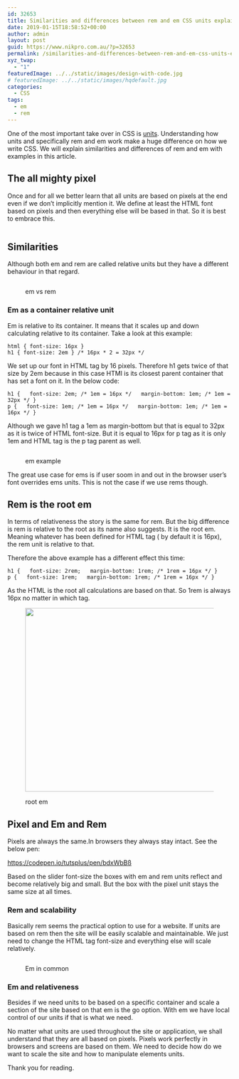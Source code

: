 ```yaml
---
id: 32653
title: Similarities and differences between rem and em CSS units explained with examples
date: 2019-01-15T18:58:52+00:00
author: admin
layout: post
guid: https://www.nikpro.com.au/?p=32653
permalink: /similarities-and-differences-between-rem-and-em-css-units-explained-with-examples/
xyz_twap:
  - "1"
featuredImage: ../../static/images/design-with-code.jpg
# featuredImage: ../../static/images/hqdefault.jpg
categories:
  - CSS
tags:
  - em
  - rem
---
```


One of the most important take over in CSS is [units](https://www.nikpro.com.au/do-you-know-viewport-units-and-how-to-use-them/). Understanding how units and specifically rem and em work make a huge difference on how we write CSS. We will explain similarities and differences of rem and em with examples in this article.

## The all mighty pixel

Once and for all we better learn that all units are based on pixels at the end even if we don&#8217;t implicitly mention it. We define at least the HTML font based on pixels and then everything else will be based in that. So it is best to embrace this.<figure class="wp-block-image">

<img src="https://www.nikpro.com.aupx-sizing.png" alt="" class="wp-image-32657" srcset="https://testgatsby.localpx-sizing.png 500w, https://testgatsby.localpx-sizing-300x119.png 300w" sizes="(max-width: 500px) 100vw, 500px" /> </figure>

## Similarities

Although both em and rem are called relative units but they have a different behaviour in that regard. <figure class="wp-block-image">

<img src="https://www.nikpro.com.auemvsrem-1024x384.jpg" alt="" class="wp-image-32659" srcset="https://testgatsby.localemvsrem-1024x384.jpg 1024w, https://testgatsby.localemvsrem-300x113.jpg 300w, https://testgatsby.localemvsrem-768x288.jpg 768w, https://testgatsby.localemvsrem.jpg 1280w" sizes="(max-width: 1024px) 100vw, 1024px" /> <figcaption>em vs rem</figcaption></figure>

### Em as a container relative unit

Em is relative to its container. It means that it scales up and down calculating relative to its container. Take a look at this example:


```
html { font-size: 16px } 
h1 { font-size: 2em } /* 16px * 2 = 32px */
```


We set up our font in HTML tag by 16 pixels. Therefore h1 gets twice of that size by 2em because in this case HTMl is its closest parent container that has set a font on it. In the below code:


```
h1 {   font-size: 2em; /* 1em = 16px */   margin-bottom: 1em; /* 1em = 32px */ } 
p {   font-size: 1em; /* 1em = 16px */   margin-bottom: 1em; /* 1em = 16px */ }
```


Although we gave h1 tag a 1em as margin-bottom but that is equal to 32px as it is twice of HTML font-size. But it is equal to 16px for p tag as it is only 1em and HTML tag is the p tag parent as well.<figure class="wp-block-image">

<img src="https://www.nikpro.com.auex-example-1024x576.png" alt="" class="wp-image-32655" srcset="https://testgatsby.localex-example-1024x576.png 1024w, https://testgatsby.localex-example-300x169.png 300w, https://testgatsby.localex-example-768x432.png 768w, https://testgatsby.localex-example-1568x882.png 1568w" sizes="(max-width: 1024px) 100vw, 1024px" /> <figcaption>em example</figcaption></figure>

The great use case for ems is if user soom in and out in the browser user&#8217;s font overrides ems units. This is not the case if we use rems though.

## Rem is the root em

In terms of relativeness the story is the same for rem. But the big difference is rem is relative to the root as its name also suggests. It is the root em. Meaning whatever has been defined for HTML tag ( by default it is 16px), the rem unit is relative to that.

Therefore the above example has a different effect this time:


```
h1 {   font-size: 2rem;   margin-bottom: 1rem; /* 1rem = 16px */ } 
p {   font-size: 1rem;   margin-bottom: 1rem; /* 1rem = 16px */ }
```


As the HTML is the root all calculations are based on that. So 1rem is always 16px no matter in which tag. <figure class="wp-block-image is-resized">

<img src="https://www.nikpro.com.aurootem.png" alt="" class="wp-image-32658" width="597" height="413" srcset="https://testgatsby.localrootem.png 400w, https://testgatsby.localrootem-300x208.png 300w" sizes="(max-width: 597px) 100vw, 597px" /> <figcaption>root em</figcaption></figure>

## Pixel and Em and Rem

Pixels are always the same.In browsers they always stay intact. See the below pen:

https://codepen.io/tutsplus/pen/bdxWbBß

Based on the slider font-size the boxes with em and rem units reflect and become relatively big and small. But the box with the pixel unit stays the same size at all times.

### Rem and scalability

Basically rem seems the practical option to use for a website. If units are based on rem then the site will be easily scalable and maintainable. We just need to change the HTML tag font-size and everything else will scale relatively.<figure class="wp-block-image">

<img src="https://www.nikpro.com.auremunit.jpg" alt="" class="wp-image-32656" srcset="https://testgatsby.localremunit.jpg 850w, https://testgatsby.localremunit-300x71.jpg 300w, https://testgatsby.localremunit-768x181.jpg 768w" sizes="(max-width: 850px) 100vw, 850px" /> <figcaption>Em in common</figcaption></figure>

### Em and relativeness

Besides if we need units to be based on a specific container and scale a section of the site based on that em is the go option. With em we have local control of our units if that is what we need.

No matter what units are used throughout the site or application, we shall understand that they are all based on pixels. Pixels work perfectly in browsers and screens are based on them. We need to decide how do we want to scale the site and how to manipulate elements units.

Thank you for reading.
